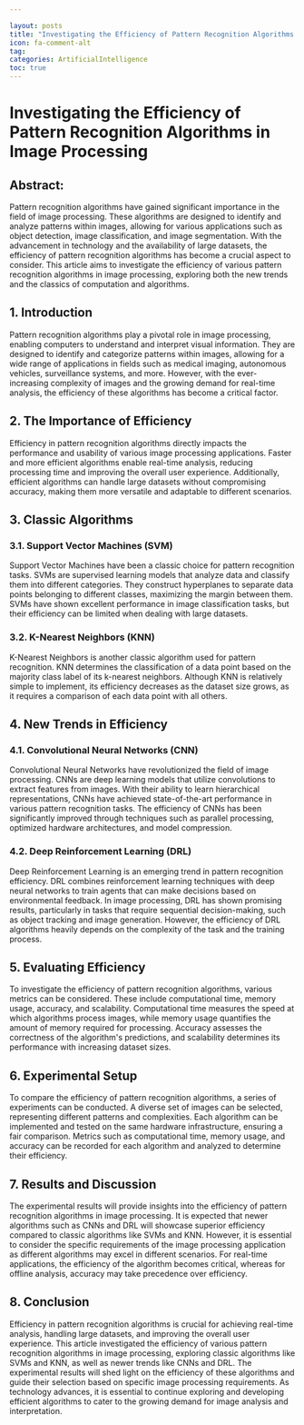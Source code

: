```yaml
---

layout: posts
title: "Investigating the Efficiency of Pattern Recognition Algorithms in Image Processing"
icon: fa-comment-alt
tag:      
categories: ArtificialIntelligence
toc: true
---
```




# Investigating the Efficiency of Pattern Recognition Algorithms in Image Processing

## Abstract:
Pattern recognition algorithms have gained significant importance in the field of image processing. These algorithms are designed to identify and analyze patterns within images, allowing for various applications such as object detection, image classification, and image segmentation. With the advancement in technology and the availability of large datasets, the efficiency of pattern recognition algorithms has become a crucial aspect to consider. This article aims to investigate the efficiency of various pattern recognition algorithms in image processing, exploring both the new trends and the classics of computation and algorithms.

## 1. Introduction
Pattern recognition algorithms play a pivotal role in image processing, enabling computers to understand and interpret visual information. They are designed to identify and categorize patterns within images, allowing for a wide range of applications in fields such as medical imaging, autonomous vehicles, surveillance systems, and more. However, with the ever-increasing complexity of images and the growing demand for real-time analysis, the efficiency of these algorithms has become a critical factor.

## 2. The Importance of Efficiency
Efficiency in pattern recognition algorithms directly impacts the performance and usability of various image processing applications. Faster and more efficient algorithms enable real-time analysis, reducing processing time and improving the overall user experience. Additionally, efficient algorithms can handle large datasets without compromising accuracy, making them more versatile and adaptable to different scenarios.

## 3. Classic Algorithms
### 3.1. Support Vector Machines (SVM)
Support Vector Machines have been a classic choice for pattern recognition tasks. SVMs are supervised learning models that analyze data and classify them into different categories. They construct hyperplanes to separate data points belonging to different classes, maximizing the margin between them. SVMs have shown excellent performance in image classification tasks, but their efficiency can be limited when dealing with large datasets.

### 3.2. K-Nearest Neighbors (KNN)
K-Nearest Neighbors is another classic algorithm used for pattern recognition. KNN determines the classification of a data point based on the majority class label of its k-nearest neighbors. Although KNN is relatively simple to implement, its efficiency decreases as the dataset size grows, as it requires a comparison of each data point with all others.

## 4. New Trends in Efficiency
### 4.1. Convolutional Neural Networks (CNN)
Convolutional Neural Networks have revolutionized the field of image processing. CNNs are deep learning models that utilize convolutions to extract features from images. With their ability to learn hierarchical representations, CNNs have achieved state-of-the-art performance in various pattern recognition tasks. The efficiency of CNNs has been significantly improved through techniques such as parallel processing, optimized hardware architectures, and model compression.

### 4.2. Deep Reinforcement Learning (DRL)
Deep Reinforcement Learning is an emerging trend in pattern recognition efficiency. DRL combines reinforcement learning techniques with deep neural networks to train agents that can make decisions based on environmental feedback. In image processing, DRL has shown promising results, particularly in tasks that require sequential decision-making, such as object tracking and image generation. However, the efficiency of DRL algorithms heavily depends on the complexity of the task and the training process.

## 5. Evaluating Efficiency
To investigate the efficiency of pattern recognition algorithms, various metrics can be considered. These include computational time, memory usage, accuracy, and scalability. Computational time measures the speed at which algorithms process images, while memory usage quantifies the amount of memory required for processing. Accuracy assesses the correctness of the algorithm's predictions, and scalability determines its performance with increasing dataset sizes.

## 6. Experimental Setup
To compare the efficiency of pattern recognition algorithms, a series of experiments can be conducted. A diverse set of images can be selected, representing different patterns and complexities. Each algorithm can be implemented and tested on the same hardware infrastructure, ensuring a fair comparison. Metrics such as computational time, memory usage, and accuracy can be recorded for each algorithm and analyzed to determine their efficiency.

## 7. Results and Discussion
The experimental results will provide insights into the efficiency of pattern recognition algorithms in image processing. It is expected that newer algorithms such as CNNs and DRL will showcase superior efficiency compared to classic algorithms like SVMs and KNN. However, it is essential to consider the specific requirements of the image processing application as different algorithms may excel in different scenarios. For real-time applications, the efficiency of the algorithm becomes critical, whereas for offline analysis, accuracy may take precedence over efficiency.

## 8. Conclusion
Efficiency in pattern recognition algorithms is crucial for achieving real-time analysis, handling large datasets, and improving the overall user experience. This article investigated the efficiency of various pattern recognition algorithms in image processing, exploring classic algorithms like SVMs and KNN, as well as newer trends like CNNs and DRL. The experimental results will shed light on the efficiency of these algorithms and guide their selection based on specific image processing requirements. As technology advances, it is essential to continue exploring and developing efficient algorithms to cater to the growing demand for image analysis and interpretation.